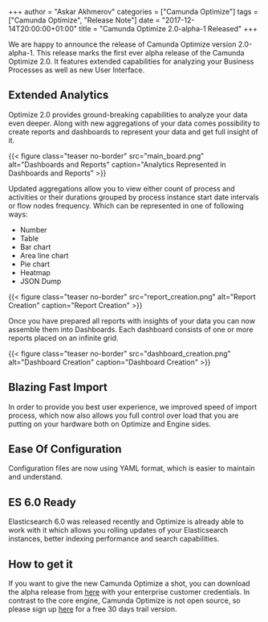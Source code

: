 +++
author = "Askar Akhmerov"
categories = ["Camunda Optimize"]
tags = ["Camunda Optimize", "Release Note"]
date = "2017-12-14T20:00:00+01:00"
title = "Camunda Optimize 2.0-alpha-1 Released"
+++

We are happy to announce the release of Camunda Optimize version 2.0-alpha-1.
This release marks the first ever alpha release of the Camunda Optimize 2.0.
 It features extended capabilities for analyzing your Business Processes as
 well as new User Interface.

<!--more-->

## Extended Analytics

Optimize 2.0 provides ground-breaking capabilities to analyze your data even
deeper. Along with new aggregations of your data comes possibility to create
reports and dashboards to represent your data and get full insight of it.

{{< figure
    class="teaser no-border"
    src="main_board.png"
    alt="Dashboards and Reports"
    caption="Analytics Represented in Dashboards and Reports" >}}

Updated aggregations allow you to view either count of process and activities or
 their durations grouped by process instance start date intervals or flow nodes
 frequency. Which can be represented in one of following ways:

* Number
* Table
* Bar chart
* Area line chart
* Pie chart
* Heatmap
* JSON Dump

{{< figure
    class="teaser no-border"
    src="report_creation.png"
    alt="Report Creation"
    caption="Report Creation" >}}

Once you have prepared all reports with insights of your data you can now assemble
them into Dashboards. Each dashboard consists of one or more reports placed on
an infinite grid.

{{< figure
    class="teaser no-border"
    src="dashboard_creation.png"
    alt="Dashboard Creation"
    caption="Dashboard Creation" >}}

## Blazing Fast Import

In order to provide you best user experience, we improved speed of import process,
which now also allows you full control over load that you are putting on your hardware
both on Optimize and Engine sides.

## Ease Of Configuration

Configuration files are now using YAML format, which is easier to maintain and
understand.

## ES 6.0 Ready

Elasticsearch 6.0 was released recently and Optimize is already able to work with
it which allows you rolling updates of your Elasticsearch instances, better
indexing performance and search capabilities.

## How to get it

If you want to give the new Camunda Optimize a shot, you can download the alpha release from [here](https://docs.camunda.org/enterprise/download/#camunda-optimize) with your enterprise customer credentials. In contrast to the core engine, Camunda Optimize is not open source, so please sign up [here](https://camunda.com/download/enterprise/) for a free 30 days trail version.



